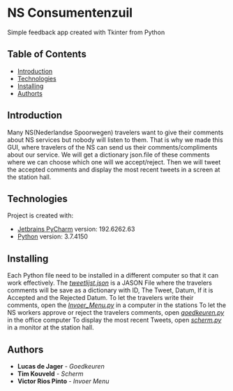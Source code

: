 # NS Consumentenzuil
Simple feedback app created with Tkinter from Python

## Table of Contents
* [Introduction](#Introduction)
* [Technologies](#Technologies)
* [Installing](#Installing)
* [Authorts](#Authors)

## Introduction
Many NS(Nederlandse Spoorwegen) travelers want to give their comments about NS services but nobody will listen to them. That is why we made this GUI, where travelers of the NS can send us their comments/compliments about our service. We will get a dictionary json.file of these comments where we can choose which one will we accept/reject. Then we will tweet the accepted comments and display the most recent tweets in a screen at the station hall.

## Technologies
 Project is created with:
* [Jetbrains PyCharm](https://www.jetbrains.com/products.html) version: 192.6262.63
* [Python](https://www.python.org) version: 3.7.4150

## Installing
Each Python file need to be installed in a different computer so that it can work effectively. The [*tweetlijst.json*](https://github.com/victor1rp/Consumentenzuil/blob/master/tweetlijst.json) is a JASON File where the travelers comments will be save as a dictionary with ID, The Tweet, Datum, If it is Accepted and the Rejected Datum.
To let the travelers write their comments, open the [*Invoer_Menu.py*](https://github.com/victor1rp/Consumentenzuil/blob/master/Invoer_Menu.py) in a computer in the stations
To let the NS workers approve or reject the travelers comments, open [*goedkeuren.py*](https://github.com/victor1rp/Consumentenzuil/blob/master/goedkeuren.py) in the office computer
To display the most recent Tweets, open [*scherm.py*](https://github.com/victor1rp/Consumentenzuil/blob/master/scherm.py) in a monitor at the station hall.


## Authors
* **Lucas de Jager** - *Goedkeuren*
* **Tim Kouveld** - *Scherm*
* **Victor Rios Pinto** - *Invoer Menu*
